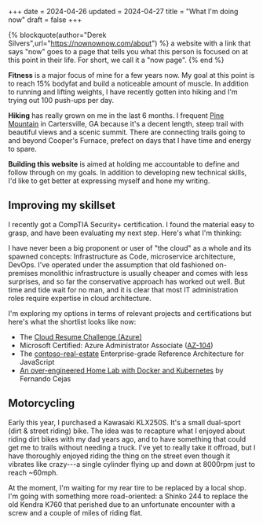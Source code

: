 +++
date = 2024-04-26
updated = 2024-04-27
title = "What I'm doing now"
draft = false
+++

{% blockquote(author="Derek Silvers",url="https://nownownow.com/about") %}
a website with a link that says "now" goes to a page that tells you what this person is focused on at this point in their life. For short, we call it a "now page".
{% end %}

**Fitness** is a major focus of mine for a few years now. My goal at this point is to reach 15% bodyfat and build a noticeable amount of muscle. In addition to running and lifting weights, I have recently gotten into hiking and I'm trying out 100 push-ups per day.

**Hiking** has really grown on me in the last 6 months. I frequent [Pine Mountain](https://www.cityofcartersville.org/pinemountain/page/pine-mountain-trail-map) in Cartersville, GA because it's a decent length, steep trail with beautiful views and a scenic summit. There are connecting trails going to and beyond Cooper's Furnace, prefect on days that I have time and energy to spare.

**Building this website** is aimed at holding me accountable to define and follow through on my goals. In addition to developing new technical skills, I'd like to get better at expressing myself and hone my writing.

## Improving my skillset
I recently got a CompTIA Security+ certification. I found the material easy to grasp, and have been
evaluating my next step. Here's what I'm thinking:

I have never been a big proponent or user of "the cloud" as a whole and its spawned concepts:
Infrastructure as Code, microservice architecture, DevOps. I've operated under the assumption that
old fashioned on-premises monolithic infrastructure is usually cheaper and comes with less
surprises, and so far the conservative approach has worked out well. But time and tide wait for no
man, and it is clear that most IT administration roles require expertise in cloud architecture.

I'm exploring my options in terms of relevant projects and certifications
but here's what the shortlist looks like now:

 * The [Cloud Resume Challenge (Azure)](https://cloudresumechallenge.dev/docs/the-challenge/azure/)
 * Microsoft Certified: Azure Administrator Associate ([AZ-104](https://learn.microsoft.com/en-us/credentials/certifications/azure-administrator/?practice-assessment-type=certification))
 * The [contoso-real-estate](https://github.com/Azure-Samples/contoso-real-estate) Enterprise-grade Reference Architecture for JavaScript
 * [An over-engineered Home Lab with Docker and Kubernetes](https://fernandocejas.com/blog/engineering/2023-01-06-over-engineered-home-lab-docker-kubernetes/) by Fernando Cejas

## Motorcycling

Early this year, I purchased a Kawasaki KLX250S. It's a small dual-sport (dirt & street riding) bike. The
idea was to recapture what I enjoyed about riding dirt bikes with my dad years ago, and to have
something that could get me to trails without needing a truck. I've yet to really take it offroad,
but I have thoroughly enjoyed riding the thing on the street even though it vibrates like crazy---a
single cylinder flying up and down at 8000rpm just to reach ~60mph.

At the moment, I'm waiting for my rear tire to be replaced by a local shop. I'm going with
something more road-oriented: a Shinko 244 to replace the old Kendra K760 that perished due to an
unfortunate encounter with a screw and a couple of miles of riding flat.